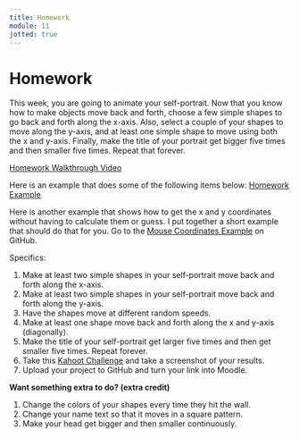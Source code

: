 ```yaml
---
title: Homework
module: 11
jotted: true
---
```


# Homework

This week, you are going to animate your self-portrait.  Now that you know how to make objects move back and forth, choose a few simple shapes to go back and forth along the x-axis.  Also, select a couple of your shapes to move along the y-axis, and at least one simple shape to move using both the x and y-axis.  Finally, make the title of your portrait get bigger five times and then smaller five times.  Repeat that forever.

<p><a href="//youtu.be/Xy1Cww1FFQI" data-lity>Homework Walkthrough Video</a></p>

Here is an example that does some of the following items below:
<a href="https://github.com/Montana-Media-Arts/120_CreativeCoding1-Spring2023-Samples/tree/main/Homework%2011" target="_blank">Homework Example</a>

Here is another example that shows how to get the x and y coordinates without having to calculate them or guess.  I put together a short example that should do that for you.  Go to the <a href="https://github.com/Montana-Media-Arts/120_CreativeCoding1-Spring2022-Samples/tree/main/Mouse-Coordinates-Example" target="_blank">Mouse Coordinates Example</a> on GitHub.

Specifics:

1. Make at least two simple shapes in your self-portrait move back and forth along the x-axis.
2. Make at least two simple shapes in your self-portrait move back and forth along the y-axis.
3. Have the shapes move at different random speeds.
4. Make at least one shape move back and forth along the x and y-axis (diagonally).
5. Make the title of your self-portrait get larger five times and then get smaller five times. Repeat forever.
6. Take this <a href="https://kahoot.it/challenge/06032387?challenge-id=84387498-97d5-4d82-ae4e-eabb1c94cf58_1666038389300" target="_blank">Kahoot Challenge</a> and take a screenshot of your results.
7. Upload your project to GitHub and turn your link into Moodle.

**Want something extra to do? (extra credit)**

1. Change the colors of your shapes every time they hit the wall.
2. Change your name text so that it moves in a square pattern.
3. Make your head get bigger and then smaller continuously.
